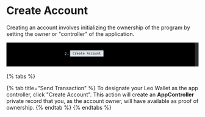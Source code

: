 # Create Account

Creating an account involves initializing the ownership of the program by setting the owner or "controller" of the application.

![](./create-image.png)

{% tabs %}

<!-- {% tab title="1. Connect Wallet" %}
Begin by connecting your Leo Wallet, which is an externally owned account (also known as a key-based wallet), to the front-end application.
{% endtab %} -->

{% tab title="Send Transaction" %}
To designate your Leo Wallet as the app controller, click "Create Account". This action will create an **AppController** private record that you, as the account owner, will have available as proof of ownership.
{% endtab %}
{% endtabs %}
